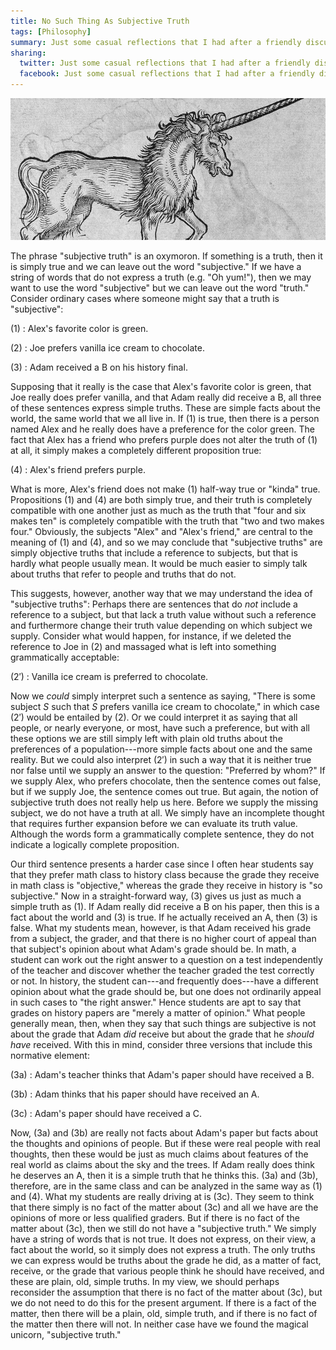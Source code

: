 ```yaml
---
title: No Such Thing As Subjective Truth
tags: [Philosophy]
summary: Just some casual reflections that I had after a friendly discussion resulted in my arguing that "subjective truth" was an oxymoron.
sharing:
  twitter: Just some casual reflections that I had after a friendly discussion resulted in my arguing that "subjective truth" was an oxymoron.
  facebook: Just some casual reflections that I had after a friendly discussion resulted in my arguing that "subjective truth" was an oxymoron.
---
```



![](/images/unicorn.jpg)

The phrase "subjective truth" is an oxymoron.  If something is a truth, then it is simply true and we can leave out the word "subjective."  If we have a string of words that do not express a truth (e.g. "Oh yum!"), then we may want to use the word "subjective" but we can leave out the word "truth."  Consider ordinary cases where someone might say that a truth is "subjective":

(1<!-- -->)
:    Alex's favorite color is green.

(2<!-- -->)
:    Joe prefers vanilla ice cream to chocolate.

(3<!-- -->)
:    Adam received a B on his history final.

Supposing that it really is the case that Alex's favorite color is green, that Joe really does prefer vanilla, and that Adam really did receive a B, all three of these sentences express simple truths.  These are simple facts about the world, the same world that we all live in.  If (1) is true, then there is a person named Alex and he really does have a preference for the color green.  The fact that Alex has a friend who prefers purple does not alter the truth of (1) at all, it simply makes a completely different proposition true:

(4<!-- -->)
:    Alex's friend prefers purple.

What is more, Alex's friend does not make (1) half-way true or "kinda" true.  Propositions (1) and (4) are both simply true, and their truth is completely compatible with one another just as much as the truth that "four and six makes ten" is completely compatible with the truth that "two and two makes four."<!--more-->  Obviously, the subjects "Alex" and "Alex's friend," are central to the meaning of (1) and (4), and so we may conclude that "subjective truths" are simply objective truths that include a reference to subjects, but that is hardly what people usually mean.  It would be much easier to simply talk about truths that refer to people and truths that do not.

This suggests, however, another way that we may understand the idea of "subjective truths":  Perhaps there are sentences that do *not* include a reference to a subject, but that lack a truth value without such a reference and furthermore change their truth value depending on which subject we supply.  Consider what would happen, for instance, if we deleted the reference to Joe in (2) and massaged what is left into something grammatically acceptable:

(2$\prime$)
:    Vanilla ice cream is preferred to chocolate.

Now we *could* simply interpret such a sentence as saying, "There is some subject $S$ such that $S$ prefers vanilla ice cream to chocolate," in which case (2$\prime$) would be entailed by (2).  Or we could interpret it as saying that all people, or nearly everyone, or most, have such a preference, but with all these options we are still simply left with plain old truths about the preferences of a population---more simple facts about one and the same reality.  But we could also interpret (2$\prime$) in such a way that it is neither true nor false until we supply an answer to the question: "Preferred by whom?"  If we supply Alex, who prefers chocolate, then the sentence comes out false, but if we supply Joe, the sentence comes out true.  But again, the notion of subjective truth does not really help us here.  Before we supply the missing subject, we do not have a truth at all.  We simply have an incomplete thought that requires further expansion before we can evaluate its truth value.  Although the words form a grammatically complete sentence, they do not indicate a logically complete proposition.

Our third sentence presents a harder case since I often hear students say that they prefer math class to history class because the grade they receive in math class is "objective," whereas the grade they receive in history is "so subjective."  Now in a straight-forward way, (3) gives us just as much a simple truth as (1).  If Adam really did receive a B on his paper, then this is a fact about the world and (3) is true.  If he actually received an A, then (3) is false.  What my students mean, however, is that Adam received his grade from a subject, the grader, and that there is no higher court of appeal than that subject's opinion about what Adam's grade should be.  In math, a student can work out the right answer to a question on a test independently of the teacher and discover whether the teacher graded the test correctly or not.  In history, the student can---and frequently does---have a different opinion about what the grade should be, but one does not ordinarily appeal in such cases to "the right answer."  Hence students are apt to say that grades on history papers are "merely a matter of opinion."  What people generally mean, then, when they say that such things are subjective is not about the grade that Adam *did* receive but about the grade that he *should have* received.  With this in mind, consider three versions that include this normative element:

(3a)
:    Adam's teacher thinks that Adam's paper should have received a B.

(3b)
:    Adam thinks that his paper should have received an A.

(3c)
:    Adam's paper should have received a C.

Now, (3a) and (3b) are really not facts about Adam's paper but facts about the thoughts and opinions of people.  But if these were real people with real thoughts, then these would be just as much claims about features of the real world as claims about the sky and the trees.  If Adam really does think he deserves an A, then it is a simple truth that he thinks this.  (3a) and (3b), therefore, are in the same class and can be analyzed in the same way as (1) and (4).  What my students are really driving at is (3c).  They seem to think that there simply is no fact of the matter about (3c) and all we have are the opinions of more or less qualified graders.  But if there is no fact of the matter about (3c), then we still do not have a "subjective truth."  We simply have a string of words that is not true.  It does not express, on their view, a fact about the world, so it simply does not express a truth.  The only truths we can express would be truths about the grade he did, as a matter of fact, receive, or the grade that various people think he should have received, and these are plain, old, simple truths.  In my view, we should perhaps reconsider the assumption that there is no fact of the matter about (3c), but we do not need to do this for the present argument.  If there is a fact of the matter, then there will be a plain, old, simple truth, and if there is no fact of the matter then there will not.  In neither case have we found the magical unicorn, "subjective truth."
